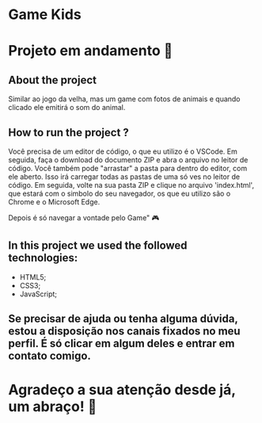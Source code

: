 # Game Kids

# Projeto em andamento 🚧 

## About the project

Similar ao jogo da velha, mas um game com fotos de animais e quando clicado ele emitirá o som do animal. 

## How to run the project ?

Você precisa de um editor de código, o que eu utilizo é o VSCode. 
Em seguida, faça o download do documento ZIP e abra o arquivo no leitor de código.
Você também pode "arrastar" a pasta para dentro do editor, com ele aberto. Isso irá carregar todas as pastas de uma só ves no leitor de código. 
Em seguida, volte na sua pasta ZIP e clique no arquivo 'index.html', que estará com o simbolo do seu navegador, os que eu utilizo são o Chrome e o Microsoft Edge.

Depois é só navegar a vontade pelo Game" 🎮

## In this project we used the followed technologies:
- HTML5;
- CSS3;
- JavaScript;

## Se precisar de ajuda ou tenha alguma dúvida, estou a disposição nos canais fixados no meu perfil. É só clicar em algum deles e entrar em contato comigo. 

# Agradeço a sua atenção desde já, um abraço! 🤗
